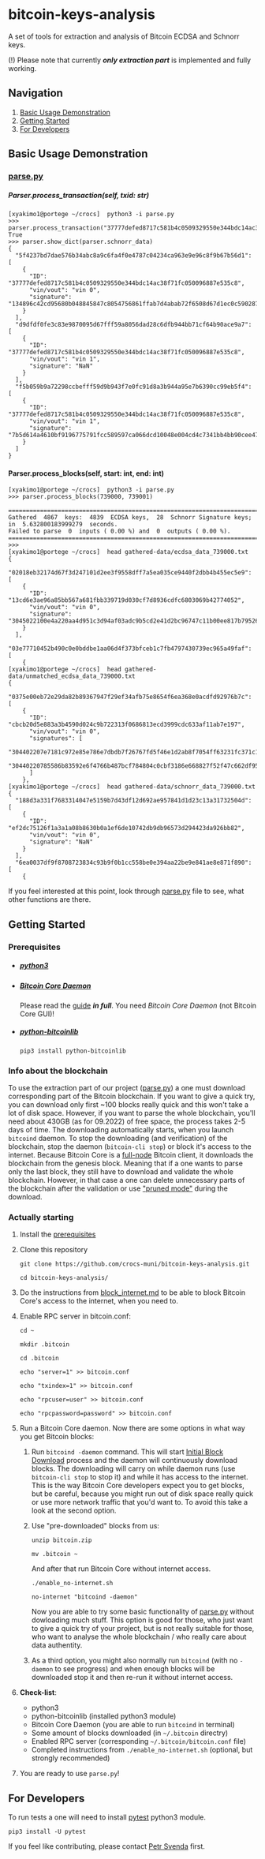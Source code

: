 # bitcoin-keys-analysis

A set of tools for extraction and analysis of Bitcoin ECDSA and Schnorr keys.

(!) Please note that currently ***only extraction part*** is implemented and fully working.

## Navigation
1. [Basic Usage Demonstration](#basic-usage-demonstration)
2. [Getting Started](#getting-started)
3. [For Developers](#for-developers)
## Basic Usage Demonstration

### [parse.py](parse.py)
##### Parser.process_transaction(self, txid: str)

``` plaintext
[xyakimo1@portege ~/crocs]  python3 -i parse.py
>>> parser.process_transaction("37777defed8717c581b4c0509329550e344bdc14ac38f71fc050096887e535c8")
True
>>> parser.show_dict(parser.schnorr_data)
{
  "5f4237bd7dae576b34abc8a9c6fa4f0e4787c04234ca963e9e96c8f9b67b56d1": [
    {
      "ID": "37777defed8717c581b4c0509329550e344bdc14ac38f71fc050096887e535c8",
      "vin/vout": "vin 0",
      "signature": "134896c42cd95680b048845847c8054756861ffab7d4abab72f6508d67d1ec0c590287ec2161dd7884983286e1cd56ce65c08a24ee0476ede92678a93b1b180c"
    }
  ],
  "d9dfdf0fe3c83e9870095d67fff59a8056dad28c6dfb944bb71cf64b90ace9a7": [
    {
      "ID": "37777defed8717c581b4c0509329550e344bdc14ac38f71fc050096887e535c8",
      "vin/vout": "vin 1",
      "signature": "NaN"
    }
  ],
  "f5b059b9a72298ccbefff59d9b943f7e0fc91d8a3b944a95e7b6390cc99eb5f4": [
    {
      "ID": "37777defed8717c581b4c0509329550e344bdc14ac38f71fc050096887e535c8",
      "vin/vout": "vin 1",
      "signature": "7b5d614a4610bf9196775791fcc589597ca066dcd10048e004cd4c7341bb4bb90cee4705192f3f7db524e8067a5222c7f09baf29ef6b805b8327ecd1e5ab83ca"
    }
  ]
}
```
#### Parser.process_blocks(self, start: int, end: int)

``` plaintext
[xyakimo1@portege ~/crocs]  python3 -i parse.py
>>> parser.process_blocks(739000, 739001)

==================================================================================================================================================
Gathered  4867  keys:  4839  ECDSA keys,  28  Schnorr Signature keys; in  5.632800183999279  seconds.
Failed to parse  0  inputs ( 0.00 %) and  0  outputs ( 0.00 %).
==================================================================================================================================================
>>> 
[xyakimo1@portege ~/crocs]  head gathered-data/ecdsa_data_739000.txt
{
  "02018eb32174d67f3d247101d2ee3f9558dff7a5ea035ce9440f2dbb4b455ec5e9": [
    {
      "ID": "13cd6e3ae96a85bb567a681fbb339719d030cf7d8936cdfc6803069b42774052",
      "vin/vout": "vin 0",
      "signature": "3045022100e4a220aa4d951c3d94af03adc9b5cd2e41d2bc96747c11b00ee817b79526f0ca02200f1bb4ac9c3c4a8beb4ac271efa946e02f226c5d14283a17fac686072bded2f401"
    }
  ],
  "03e77710452b490c0e0bddbe1aa06d4f373bfceb1c7fb4797430739ec965a49faf": [
    {
[xyakimo1@portege ~/crocs]  head gathered-data/unmatched_ecdsa_data_739000.txt
{
  "0375e00eb72e29da82b89367947f29ef34afb75e8654f6ea368e0acdfd92976b7c": [
    {
      "ID": "cbcb20d5e883a3b4590d024c9b722313f0686813ecd3999cdc633af11ab7e197",
      "vin/vout": "vin 0",
      "signatures": [
        "304402207e7181c972e85e786e7dbdb7f26767fd5f46e1d2ab8f7054ff63231fc371c15202201abcded110359062a5a6154883965bd5395aa2437b53e1464280f41fc10ad67701",
        "30440220785586b83592e6f4766b487bcf784804c0cbf3186e668827f52f47c662df95510220254876aa0bf800275e78720cdd6e06b9ca9d444a29cf69959d97798556878c0801"
      ]
    },
[xyakimo1@portege ~/crocs]  head gathered-data/schnorr_data_739000.txt
{
  "188d3a331f7683314047e5159b7d43df12d692ae957841d1d23c13a31732504d": [
    {
      "ID": "ef2dc75126f1a3a1a08b8630b0a1ef6de10742db9db96573d294423da926bb82",
      "vin/vout": "vin 0",
      "signature": "NaN"
    }
  ],
  "6ea0037df9f8708723834c93b9f0b1cc558be0e394aa22be9e841ae8e871f890": [
    {
```
If you feel interested at this point, look through [parse.py](parse.py) file to see, what other functions are there.

## Getting Started
### Prerequisites
- ##### [python3](https://www.python.org/downloads/)
- ##### [Bitcoin Core Daemon](https://bitcoin.org/en/download)

  Please read the [guide](https://bitcoin.org/en/full-node) ***in full***. You need *Bitcoin Core Daemon* (not Bitcoin Core GUI)! 

- ##### [python-bitcoinlib](https://pypi.org/project/python-bitcoinlib/)

  `pip3 install python-bitcoinlib`

### Info about the blockchain
To use the extraction part of our project ([parse.py](parse.py)) a one must download corresponding part of the Bitcoin blockchain. If you want to give a quick try, you can download only first ~100 blocks really quick and this won't take a lot of disk space. However, if you want to parse the whole blockchain, you'll need about 430GB (as for 09.2022) of free space, the process takes 2-5 days of time. The downloading automatically starts, when you launch `bitcoind` daemon. To stop the downloading (and verification) of the blockchain, stop the daemon (`bitcoin-cli stop`) or block it's access to the internet. Because Bitcoin Core is a [full-node](https://bitcoin.org/en/full-node#what-is-a-full-node) Bitcoin client, it downloads the blockchain from the genesis block. Meaning that if a one wants to parse only the last block, they still have to download and validate the whole blockchain. However, in that case a one can delete unnecessary parts of the blockchain after the validation or use ["pruned mode"](https://bitcoin.org/en/full-node#reduce-storage) during the download.

### Actually starting
1. Install the [prerequisites](#prerequisites)
2. Clone this repository

    `git clone https://github.com/crocs-muni/bitcoin-keys-analysis.git`
    
    `cd bitcoin-keys-analysis/`

3. Do the instructions from [block_internet.md](block_internet.md) to be able to block Bitcoin Core's access to the internet, when you need to.

4. Enable RPC server in bitcoin.conf:

   `cd ~`
   
   `mkdir .bitcoin`
   
   `cd .bitcoin`
   
   `echo "server=1" >> bitcoin.conf`
   
   `echo "txindex=1" >> bitcoin.conf`
   
   `echo "rpcuser=user" >> bitcoin.conf`
   
   `echo "rpcpassword=password" >> bitcoin.conf`


5. Run a Bitcoin Core daemon.
    Now there are some options in what way you get Bitcoin blocks:
  
    1. Run `bitcoind -daemon` command. This will start [Initial Block Download](https://bitcoin.org/en/full-node#initial-block-downloadibd) process and the daemon will continuously download blocks. The downloading will carry on while daemon runs (use `bitcoin-cli stop` to stop it) and while it has access to the internet. This is the way Bitcoin Core developers expect you to get blocks, but be careful, because you might run out of disk space really quick or use more network traffic that you'd want to. To avoid this take a look at the second option.

    2. Use "pre-downloaded" blocks from us:

        `unzip bitcoin.zip`
        
        `mv .bitcoin ~`
    
        And after that run Bitcoin Core without internet access.
    
        `./enable_no-internet.sh`

        `no-internet "bitcoind -daemon"`

        Now you are able to try some basic functionality of [parse.py](parse.py) without dowloading much stuff. This option is good for those, who just want to give a quick try of your project, but is not really suitable for those, who want to analyse the whole blockchain / who really care about data authentity.

    3. As a third option, you might also normally run `bitcoind` (with no `-daemon` to see progress) and when enough blocks will be downloaded stop it and then re-run it without internet access.

6. **Check-list**:

    - python3
    - python-bitcoinlib (installed python3 module)
    - Bitcoin Core Daemon (you are able to run `bitcoind` in terminal)
    - Some amount of blocks downloaded (in `~/.bitcoin` directry) 
    - Enabled RPC server (corresponding `~/.bitcoin/bitcoin.conf` file)
    - Completed instructions from `./enable_no-internet.sh` (optional, but strongly recommended)

7. You are ready to use `parse.py`!

## For Developers
To run tests a one will need to install [pytest](https://docs.pytest.org/en/7.1.x/getting-started.html) python3 module.

 `pip3 install -U pytest`

If you feel like contributing, please contact [Petr Svenda](https://github.com/petrs) first.
